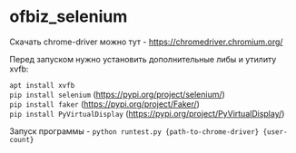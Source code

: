 # ofbiz_selenium

Скачать chrome-driver можно тут - https://chromedriver.chromium.org/

Перед запуском нужно установить дополнительные либы и утилиту xvfb:

```apt install xvfb```<br/>
```pip install selenium``` (https://pypi.org/project/selenium/) <br/>
```pip install faker``` (https://pypi.org/project/Faker/) <br/>
```pip install PyVirtualDisplay``` (https://pypi.org/project/PyVirtualDisplay/) <br/>

Запуск программы - ```python runtest.py {path-to-chrome-driver} {user-count}```
